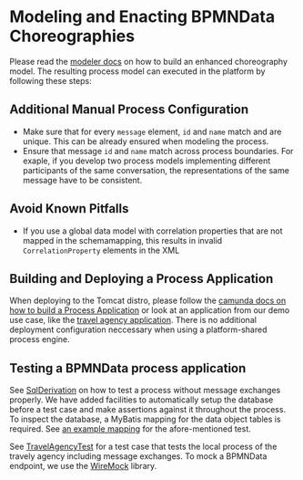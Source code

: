 Modeling and Enacting BPMNData Choreographies
=============================================

Please read the [modeler docs](https://github.com/BPMNData/camunda-modeler/blob/bpmn_data/documentation/BPMNData.md) on how to build an enhanced choreography model. The resulting process model can executed in the platform by following these steps:

Additional Manual Process Configuration
---------------------------------------

* Make sure that for every `message` element, `id` and `name` match and are unique. This can be already ensured when modeling the process.
* Ensure that message `id` and `name` match across process boundaries. For exaple, if you develop two process models implementing different participants of the same conversation, the representations of the same message have to be consistent.

Avoid Known Pitfalls
--------------------

* If you use a global data model with correlation properties that are not mapped in the schemamapping, this results in invalid `CorrelationProperty` elements in the XML

Building and Deploying a Process Application
--------------------------------------------

When deploying to the Tomcat distro, please follow the [camunda docs on how to build a Process Application](http://docs.camunda.org/guides/user-guide/) or look at an application from our demo use case, like the [travel agency application](/examples/bpmn-data/demo_agency). There is no additional deployment configuration neccessary when using a platform-shared process engine.

Testing a BPMNData process application
--------------------------------------

See [SqlDerivation](/engine/src/test/java/de/hpi/uni/potsdam/test/bpmn_to_sql/SqlDerivation.java) on how to test a process without message exchanges properly. We have added facilities to automatically setup the database before a test case and make assertions against it throughout the process. To inspect the database, a MyBatis mapping for the data object tables is required. See [an example mapping](/engine/src/test/resources/de/hpi/uni/potsdam/test/bpmn_to_sql/db) for the afore-mentioned test.

See [TravelAgencyTest](/examples/bpmn-data/demo_agency/src/test/java/de/hpi/uni/potsdam/test/bpmn_to_sql/final_use_case/agency/TravelAgencyTest.java) for a test case that tests the local process of the travely agency including message exchanges. To mock a BPMNData endpoint, we use the [WireMock](http://wiremock.org/) library.